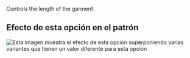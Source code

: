 Controls the length of the garment

## Efecto de esta opción en el patrón

![Esta imagen muestra el efecto de esta opción superponiendo varias variantes que tienen un valor diferente para esta opción](tiberius_length_sample.svg "Efecto de esta opción en el patrón")
